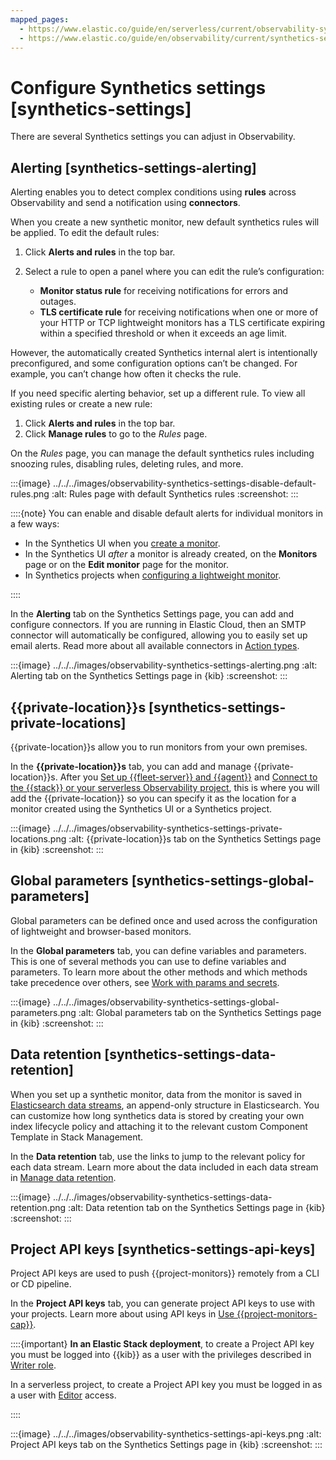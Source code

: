```yaml
---
mapped_pages:
  - https://www.elastic.co/guide/en/serverless/current/observability-synthetics-settings.html
  - https://www.elastic.co/guide/en/observability/current/synthetics-settings.html
---
```


# Configure Synthetics settings [synthetics-settings]

There are several Synthetics settings you can adjust in Observability.


## Alerting [synthetics-settings-alerting]

Alerting enables you to detect complex conditions using **rules** across Observability and send a notification using **connectors**.

When you create a new synthetic monitor, new default synthetics rules will be applied. To edit the default rules:

1. Click **Alerts and rules** in the top bar.
2. Select a rule to open a panel where you can edit the rule’s configuration:

    * **Monitor status rule** for receiving notifications for errors and outages.
    * **TLS certificate rule** for receiving notifications when one or more of your HTTP or TCP lightweight monitors has a TLS certificate expiring within a specified threshold or when it exceeds an age limit.


However, the automatically created Synthetics internal alert is intentionally preconfigured, and some configuration options can’t be changed. For example, you can’t change how often it checks the rule.

If you need specific alerting behavior, set up a different rule. To view all existing rules or create a new rule:

1. Click **Alerts and rules** in the top bar.
2. Click **Manage rules** to go to the *Rules* page.

On the *Rules* page, you can manage the default synthetics rules including snoozing rules, disabling rules, deleting rules, and more.

:::{image} ../../../images/observability-synthetics-settings-disable-default-rules.png
:alt: Rules page with default Synthetics rules
:screenshot:
:::

::::{note}
You can enable and disable default alerts for individual monitors in a few ways:

* In the Synthetics UI when you [create a monitor](../../../solutions/observability/apps/create-monitors-in-synthetics-app.md).
* In the Synthetics UI *after* a monitor is already created, on the **Monitors** page or on the **Edit monitor** page for the monitor.
* In Synthetics projects when [configuring a lightweight monitor](../../../solutions/observability/apps/configure-lightweight-monitors.md).

::::


In the **Alerting** tab on the Synthetics Settings page, you can add and configure connectors. If you are running in Elastic Cloud, then an SMTP connector will automatically be configured, allowing you to easily set up email alerts. Read more about all available connectors in [Action types](../../../solutions/observability/incident-management/create-an-apm-anomaly-rule.md).

:::{image} ../../../images/observability-synthetics-settings-alerting.png
:alt: Alerting tab on the Synthetics Settings page in {kib}
:screenshot:
:::


## {{private-location}}s [synthetics-settings-private-locations]

{{private-location}}s allow you to run monitors from your own premises.

In the **{{private-location}}s** tab, you can add and manage {{private-location}}s. After you [Set up {{fleet-server}} and {{agent}}](../../../solutions/observability/apps/monitor-resources-on-private-networks.md#synthetics-private-location-fleet-agent) and [Connect to the {{stack}} or your serverless Observability project](../../../solutions/observability/apps/monitor-resources-on-private-networks.md#synthetics-private-location-connect), this is where you will add the {{private-location}} so you can specify it as the location for a monitor created using the Synthetics UI or a Synthetics project.

:::{image} ../../../images/observability-synthetics-settings-private-locations.png
:alt: {{private-location}}s tab on the Synthetics Settings page in {kib}
:screenshot:
:::


## Global parameters [synthetics-settings-global-parameters]

Global parameters can be defined once and used across the configuration of lightweight and browser-based monitors.

In the **Global parameters** tab, you can define variables and parameters. This is one of several methods you can use to define variables and parameters. To learn more about the other methods and which methods take precedence over others, see [Work with params and secrets](../../../solutions/observability/apps/work-with-params-secrets.md).

:::{image} ../../../images/observability-synthetics-settings-global-parameters.png
:alt: Global parameters tab on the Synthetics Settings page in {kib}
:screenshot:
:::


## Data retention [synthetics-settings-data-retention]

When you set up a synthetic monitor, data from the monitor is saved in [Elasticsearch data streams](../../../manage-data/data-store/data-streams.md), an append-only structure in Elasticsearch. You can customize how long synthetics data is stored by creating your own index lifecycle policy and attaching it to the relevant custom Component Template in Stack Management.

In the **Data retention** tab, use the links to jump to the relevant policy for each data stream. Learn more about the data included in each data stream in [Manage data retention](../../../solutions/observability/apps/manage-data-retention.md).

:::{image} ../../../images/observability-synthetics-settings-data-retention.png
:alt: Data retention tab on the Synthetics Settings page in {kib}
:screenshot:
:::


## Project API keys [synthetics-settings-api-keys]

Project API keys are used to push {{project-monitors}} remotely from a CLI or CD pipeline.

In the **Project API keys** tab, you can generate project API keys to use with your projects. Learn more about using API keys in [Use {{project-monitors-cap}}](../../../solutions/observability/apps/create-monitors-with-project-monitors.md).

::::{important}
**In an Elastic Stack deployment**, to create a Project API key you must be logged into {{kib}} as a user with the privileges described in [Writer role](../../../solutions/observability/apps/writer-role.md).

In a serverless project, to create a Project API key you must be logged in as a user with [Editor](../../../solutions/observability/apps/grant-users-access-to-secured-resources.md) access.

::::


:::{image} ../../../images/observability-synthetics-settings-api-keys.png
:alt: Project API keys tab on the Synthetics Settings page in {kib}
:screenshot:
:::